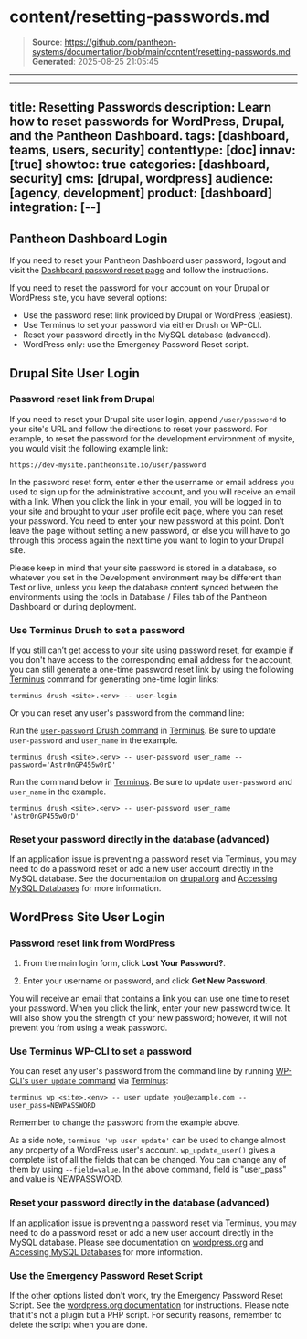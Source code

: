 # content/resetting-passwords.md

> **Source**: https://github.com/pantheon-systems/documentation/blob/main/content/resetting-passwords.md
> **Generated**: 2025-08-25 21:05:45

---

---
title: Resetting Passwords
description: Learn how to reset passwords for WordPress, Drupal, and the Pantheon Dashboard.
tags: [dashboard, teams, users, security]
contenttype: [doc]
innav: [true]
showtoc: true
categories: [dashboard, security]
cms: [drupal, wordpress]
audience: [agency, development]
product: [dashboard]
integration: [--]
---

## Pantheon Dashboard Login

If you need to reset your Pantheon Dashboard user password, logout and visit the [Dashboard password reset page](https://dashboard.pantheon.io/reset-password) and follow the instructions.

If you need to reset the password for your account on your Drupal or WordPress site, you have several options:

- Use the password reset link provided by Drupal or WordPress (easiest).
- Use Terminus to set your password via either Drush or WP-CLI.
- Reset your password directly in the MySQL database (advanced).
- WordPress only: use the Emergency Password Reset script.

## Drupal Site User Login

### Password reset link from Drupal

If you need to reset your Drupal site user login, append `/user/password` to your site's URL and follow the directions to reset your password. For example, to reset the password for the development environment of mysite, you would visit the following example link:

```none
https://dev-mysite.pantheonsite.io/user/password
```

In the password reset form, enter either the username or email address you used to sign up for the administrative account, and you will receive an email with a link. When you click the link in your email, you will be logged in to your site and brought to your user profile edit page, where you can reset your password. You need to enter your new password at this point. Don’t leave the page without setting a new password, or else you will have to go through this  process again the next time you want to login to your Drupal site.

Please keep in mind that your site password is stored in a database, so whatever you set in the Development environment may be different than Test or live, unless you keep the database content synced between the environments using the tools in Database / Files tab of the Pantheon Dashboard or during deployment.

### Use Terminus Drush to set a password

If you still can’t get access to your site using password reset, for example if you don't have access to the corresponding email address for the account, you can still generate a one-time password reset link by using the following [Terminus](/terminus) command for generating one-time login links:

```bash{promptUser: user}
terminus drush <site>.<env> -- user-login
```

Or you can reset any user's password from the command line:

<TabList>

<Tab title="Drupal 8" id="drupal8" active={true}>

Run the [`user-password` Drush command](https://drushcommands.com/drush-8x/user/user-password/) in [Terminus](/terminus). Be sure to update `user-password` and `user_name` in the example.

```bash{promptUser: user}
terminus drush <site>.<env> -- user-password user_name --password='Astr0nGP455w0rD'
```

</Tab>

<Tab title="Drupal 9 and higher" id="d9+">

Run the command below in [Terminus](/terminus). Be sure to update `user-password` and `user_name` in the example.

```bash{promptUser: user}
terminus drush <site>.<env> -- user-password user_name 'Astr0nGP455w0rD'
```

</Tab>

</TabList>


### Reset your password directly in the database (advanced)

If an application issue is preventing a password reset via Terminus, you may need to do a password reset or add a new user account directly in the MySQL database. See the documentation on [drupal.org](https://www.drupal.org/node/44164) and [Accessing MySQL Databases](/guides/mariadb-mysql/mysql-access) for more information.

## WordPress Site User Login

### Password reset link from WordPress

1. From the main login form, click **Lost Your Password?**.

1. Enter your username or password, and click **Get New Password**.

You will receive an email that contains a link you can use one time to reset your password. When you click the link, enter your new password twice. It will also show you the strength of your new password; however, it will not prevent you from using a weak password.

### Use Terminus WP-CLI to set a password

You can reset any user's password from the command line by running [WP-CLI's `user update` command](https://wp-cli.org/commands/user/update/) via [Terminus](/terminus):

```bash{promptUser: user}
terminus wp <site>.<env> -- user update you@example.com --user_pass=NEWPASSWORD
```

Remember to change the password from the example above.

As a side note, `terminus 'wp user update'` can be used to change almost any property of a WordPress user's account. `wp_update_user()` gives a complete list of all the fields that can be changed. You can change any of them by using `--field=value`. In the above command, field is "user_pass" and value is NEWPASSWORD.

### Reset your password directly in the database (advanced)

If an application issue is preventing a password reset via Terminus, you may need to do a password reset or add a new user account directly in the MySQL database. Please see documentation on [wordpress.org](https://wordpress.org/support/article/resetting-your-password/#through-mysql-command-line) and [Accessing MySQL Databases](/guides/mariadb-mysql/mysql-access) for more information.

### Use the Emergency Password Reset Script

If the other options listed don't work, try the Emergency Password Reset Script. See the [wordpress.org documentation](https://wordpress.org/support/article/resetting-your-password/#using-the-emergency-password-reset-script) for instructions.  Please note that it's not a plugin but a PHP script. For security reasons, remember to delete the script when you are done.

